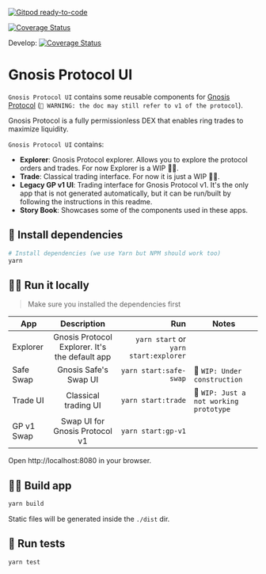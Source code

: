 [![Gitpod ready-to-code](https://img.shields.io/badge/Gitpod-ready--to--code-blue?logo=gitpod)](https://gitpod.io/#https://github.com/gnosis/gp-ui)

[![Coverage Status](https://coveralls.io/repos/github/gnosis/gp-ui/badge.svg?branch=master)](https://coveralls.io/github/gnosis/gp-ui?branch=master)

Develop:
[![Coverage Status](https://coveralls.io/repos/github/gnosis/gp-ui/badge.svg?branch=develop)](https://coveralls.io/github/gnosis/gp-ui?branch=develop)

# Gnosis Protocol UI

`Gnosis Protocol UI` contains some reusable components for [Gnosis Protocol](https://docs.gnosis.io/protocol) (`🚨 WARNING: the doc may still refer to v1 of the protocol`).

Gnosis Protocol is a fully permissionless DEX that enables ring trades to maximize liquidity.

`Gnosis Protocol UI` contains:

- **Explorer**: Gnosis Protocol explorer. Allows you to explore the protocol orders and trades. For now Explorer is a WIP 👷‍♀️.
- **Trade**: Classical trading interface. For now it is just a WIP 👷‍♀️. 
- **Legacy GP v1 UI**: Trading interface for Gnosis Protocol v1. It's the only app that is not generated automatically, but it can be run/built by following the instructions in this readme.
- **Story Book**: Showcases some of the components used in these apps.


## 🧪 Install dependencies 
```bash
# Install dependencies (we use Yarn but NPM should work too)
yarn
```

## 🏃‍♀️ Run it locally
> Make sure you installed the dependencies first



| App         |      Description                                   |  Run                              |  Notes                                 |
|-------------|:----------------------------------------------:|--------------------------------------:|----------------------------------------|
| Explorer    | Gnosis Protocol Explorer. It's the default app | `yarn start` or `yarn start:explorer` |                                        |
| Safe Swap   | Gnosis Safe's Swap UI                          | `yarn start:safe-swap`                | 🚧 `WIP: Under construction`           |
| Trade UI    | Classical trading UI                           | `yarn start:trade`                    | 🚧 `WIP: Just a not working prototype` |
| GP v1 Swap   |  Swap UI for Gnosis Protocol v1               | `yarn start:gp-v1`                    |                                        |
    

Open http://localhost:8080 in your browser.


## 👷‍♀️ Build app

```bash
yarn build
```

Static files will be generated inside the `./dist` dir.

## 🧪 Run tests

```bash
yarn test
```
